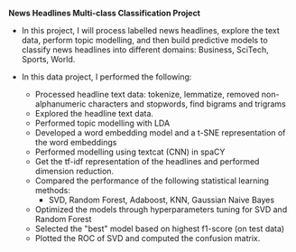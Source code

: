 

**News Headlines Multi-class Classification Project**



- In this project, I will process labelled news headlines, explore the text data, perform topic modelling, and then build predictive models to classify news headlines into different domains: Business, SciTech, Sports, World.



- In this data project, I performed the following:
  - Processed headline text data: tokenize, lemmatize, removed non-alphanumeric characters and stopwords, find bigrams and trigrams
  - Explored the headline text data.
  - Performed topic modelling with LDA
  - Developed a word embedding model and a t-SNE representation of the word embeddings
  - Performed modelling using textcat (CNN) in spaCY
  - Get the tf-idf representation of the headlines and performed dimension reduction.
  - Compared the performance of the following statistical learning methods:
    - SVD, Random Forest, Adaboost, KNN, Gaussian Naive Bayes
  - Optimized the models through hyperparameters tuning for SVD and Random Forest
  - Selected the "best" model based on highest f1-score (on test data)
  - Plotted the ROC of SVD and computed the confusion matrix.